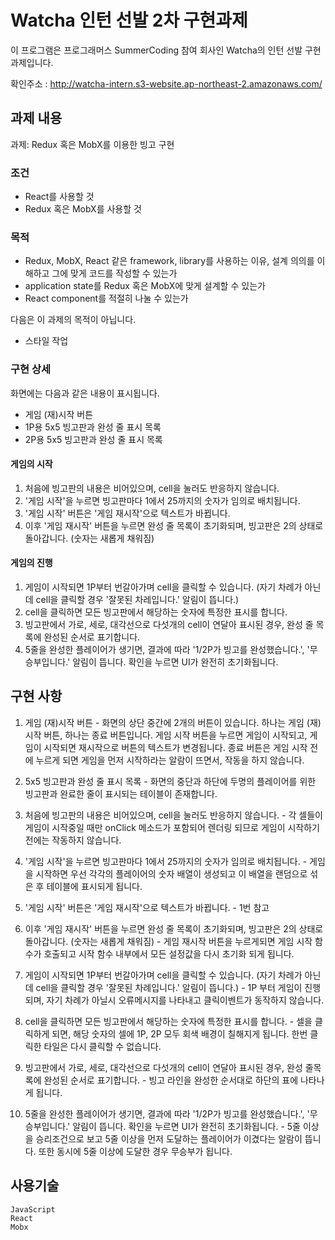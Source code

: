 
# Watcha 인턴 선발 2차 구현과제

이 프로그램은 프로그래머스 SummerCoding 참여 회사인 Watcha의 인턴 선발 구현과제입니다. 

확인주소 : http://watcha-intern.s3-website.ap-northeast-2.amazonaws.com/

## 과제 내용

 과제: Redux 혹은 MobX를 이용한 빙고 구현

### 조건

- React를 사용할 것
- Redux 혹은 MobX를 사용할 것

### 목적

- Redux, MobX, React 같은 framework, library를 사용하는 이유, 설계 의의를 이해하고 그에 맞게 코드를 작성할 수 있는가
- application state를 Redux 혹은 MobX에 맞게 설계할 수 있는가
- React component를 적절히 나눌 수 있는가

다음은 이 과제의 목적이 아닙니다.

- 스타일 작업

### 구현 상세

화면에는 다음과 같은 내용이 표시됩니다.

- 게임 (재)시작 버튼
- 1P용 5x5 빙고판과 완성 줄 표시 목록
- 2P용 5x5 빙고판과 완성 줄 표시 목록

#### 게임의 시작

1. 처음에 빙고판의 내용은 비어있으며, cell을 눌러도 반응하지 않습니다.
2. '게임 시작'을 누르면 빙고판마다 1에서 25까지의 숫자가 임의로 배치됩니다.
3. '게임 시작' 버튼은 '게임 재시작'으로 텍스트가 바뀝니다.
4. 이후 '게임 재시작' 버튼을 누르면 완성 줄 목록이 초기화되며, 빙고판은 2의 상태로 돌아갑니다. (숫자는 새롭게 채워짐)

#### 게임의 진행

1. 게임이 시작되면 1P부터 번갈아가며 cell을 클릭할 수 있습니다. (자기 차례가 아닌데 cell을 클릭할 경우 '잘못된 차레입니다.' 알림이 뜹니다.)
2. cell을 클릭하면 모든 빙고판에서 해당하는 숫자에 특정한 표시를 합니다.
3. 빙고판에서 가로, 세로, 대각선으로 다섯개의 cell이 연달아 표시된 경우, 완성 줄 목록에 완성된 순서로 표기합니다.
4. 5줄을 완성한 플레이어가 생기면, 결과에 따라 '1/2P가 빙고를 완성했습니다.', '무승부입니다.' 알림이 뜹니다. 확인을 누르면 UI가 완전히 초기화됩니다.



## 구현 사항

1. 게임 (재)시작 버튼 - 화면의 상단 중간에 2개의 버튼이 있습니다. 하나는 게임 (재)시작 버튼, 하나는 종료 버튼입니다. 게임 시작 버튼을 누르면 게임이 시작되고, 게임이 시작되면 재시작으로 버튼의 텍스트가 변경됩니다. 종료 버튼은 게임 시작 전에 누르게 되면 게임을 먼저 시작하라는 알람이 뜨면서, 작동을 하지 않습니다.

2. 5x5 빙고판과 완성 줄 표시 목록 - 화면의 중단과 하단에 두명의 플레이어를 위한 빙고판과 완료한 줄이 표시되는 테이블이 존재합니다. 

3. 처음에 빙고판의 내용은 비어있으며, cell을 눌러도 반응하지 않습니다. - 각 셀들이 게임이 시작중일 때만 onClick 메소드가 포함되어 렌더링 되므로 게임이 시작하기 전에는 작동하지 않습니다.

4. '게임 시작'을 누르면 빙고판마다 1에서 25까지의 숫자가 임의로 배치됩니다. - 게임을 시작하면 우선 각각의 플레이어의 숫자 배열이 생성되고 이 배열을 랜덤으로 섞은 후 테이블에 표시되게 됩니다. 

5. '게임 시작' 버튼은 '게임 재시작'으로 텍스트가 바뀝니다. - 1번 참고

6. 이후 '게임 재시작' 버튼을 누르면 완성 줄 목록이 초기화되며, 빙고판은 2의 상태로 돌아갑니다. (숫자는 새롭게 채워짐) - 게임 재시작 버튼을 누르게되면 게임 시작 함수가 호출되고 시작 함수 내부에서 모든 설정값을 다시 초기화 되게 됩니다.

7. 게임이 시작되면 1P부터 번갈아가며 cell을 클릭할 수 있습니다. (자기 차례가 아닌데 cell을 클릭할 경우 '잘못된 차례입니다.' 알림이 뜹니다.) - 1P 부터 게임이 진행되며, 자기 차례가 아닐시 오류메시지를 나타내고 클릭이벤트가 동작하지 않습니다. 

8. cell을 클릭하면 모든 빙고판에서 해당하는 숫자에 특정한 표시를 합니다. - 셀을 클릭하게 되면, 해당 숫자의 셀에 1P, 2P 모두 회색 배경이 칠해지게 됩니다. 한번 클릭한 타일은 다시 클릭할 수 없습니다. 

9. 빙고판에서 가로, 세로, 대각선으로 다섯개의 cell이 연달아 표시된 경우, 완성 줄목록에 완성된 순서로 표기합니다. - 빙고 라인을 완성한 순서대로 하단의 표에 나타나게 됩니다. 

10. 5줄을 완성한 플레이어가 생기면, 결과에 따라 '1/2P가 빙고를 완성했습니다.', '무승부입니다.' 알림이 뜹니다. 확인을 누르면 UI가 완전히 초기화됩니다. - 5줄 이상을 승리조건으로 보고 5줄 이상을 먼저 도달하는 플레이어가 이겼다는 알람이 뜹니다. 또한 동시에 5줄 이상에 도달한 경우 무승부가 됩니다.

## 사용기술

```
JavaScript
React
Mobx
```



